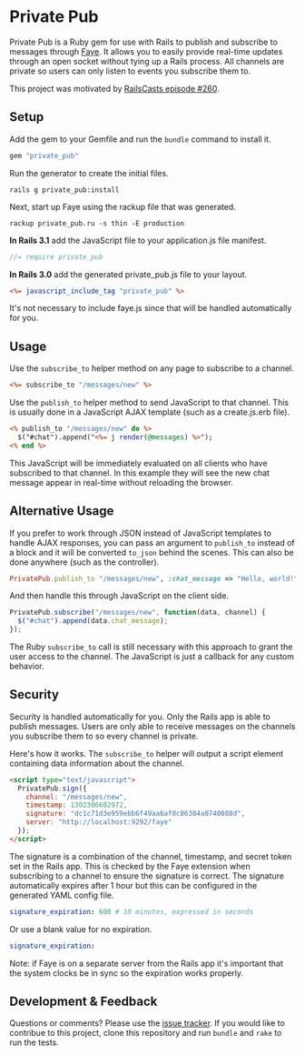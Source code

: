 # Private Pub

Private Pub is a Ruby gem for use with Rails to publish and subscribe to messages through [Faye](http://faye.jcoglan.com/). It allows you to easily provide real-time updates through an open socket without tying up a Rails process. All channels are private so users can only listen to events you subscribe them to.

This project was motivated by [RailsCasts episode #260](http://railscasts.com/episodes/260-messaging-with-faye).


## Setup

Add the gem to your Gemfile and run the `bundle` command to install it.

```ruby
gem "private_pub"
```

Run the generator to create the initial files.

```
rails g private_pub:install
```

Next, start up Faye using the rackup file that was generated.

```
rackup private_pub.ru -s thin -E production
```

**In Rails 3.1** add the JavaScript file to your application.js file manifest.

```javascript
//= require private_pub
```

**In Rails 3.0** add the generated private_pub.js file to your layout.

```rhtml
<%= javascript_include_tag "private_pub" %>
```

It's not necessary to include faye.js since that will be handled automatically for you.


## Usage

Use the `subscribe_to` helper method on any page to subscribe to a channel.

```rhtml
<%= subscribe_to "/messages/new" %>
```

Use the `publish_to` helper method to send JavaScript to that channel. This is usually done in a JavaScript AJAX template (such as a create.js.erb file).

```rhtml
<% publish_to "/messages/new" do %>
  $("#chat").append("<%= j render(@messages) %>");
<% end %>
```

This JavaScript will be immediately evaluated on all clients who have subscribed to that channel. In this example they will see the new chat message appear in real-time without reloading the browser.


## Alternative Usage

If you prefer to work through JSON instead of JavaScript templates to handle AJAX responses, you can pass an argument to `publish_to` instead of a block and it will be converted `to_json` behind the scenes. This can also be done anywhere (such as the controller).

```ruby
PrivatePub.publish_to "/messages/new", :chat_message => "Hello, world!"
```

And then handle this through JavaScript on the client side.

```javascript
PrivatePub.subscribe("/messages/new", function(data, channel) {
  $("#chat").append(data.chat_message);
});
```

The Ruby `subscribe_to` call is still necessary with this approach to grant the user access to the channel. The JavaScript is just a callback for any custom behavior.


## Security

Security is handled automatically for you. Only the Rails app is able to publish messages. Users are only able to receive messages on the channels you subscribe them to so every channel is private.

Here's how it works. The `subscribe_to` helper will output a script element containing data information about the channel.

```html
<script type="text/javascript">
  PrivatePub.sign({
    channel: "/messages/new",
    timestamp: 1302306682972,
    signature: "dc1c71d3e959ebb6f49aa6af0c86304a0740088d",
    server: "http://localhost:9292/faye"
  });
</script>
```

The signature is a combination of the channel, timestamp, and secret token set in the Rails app. This is checked by the Faye extension when subscribing to a channel to ensure the signature is correct. The signature automatically expires after 1 hour but this can be configured in the generated YAML config file.

```yaml
signature_expiration: 600 # 10 minutes, expressed in seconds
```

Or use a blank value for no expiration.

```yaml
signature_expiration:
```

Note: if Faye is on a separate server from the Rails app it's important that the system clocks be in sync so the expiration works properly.


## Development & Feedback

Questions or comments? Please use the [issue tracker](https://github.com/ryanb/private_pub/issues). If you would like to contribue to this project, clone this repository and run `bundle` and `rake` to run the tests.
